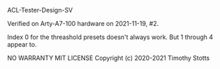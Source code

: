 ACL-Tester-Design-SV

Verified on Arty-A7-100 hardware on 2021-11-19, #2.

Index 0 for the threashold presets doesn't always work. But 1 through 4
appear to.

NO WARRANTY
MIT LICENSE
Copyright (c) 2020-2021 Timothy Stotts
